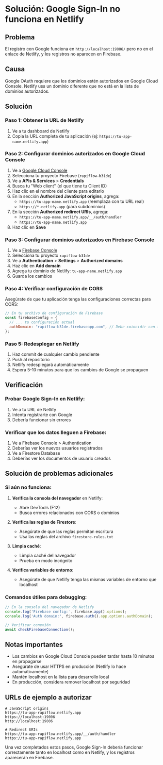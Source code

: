 # Solución: Google Sign-In no funciona en Netlify

## Problema
El registro con Google funciona en `http://localhost:19006/` pero no en el enlace de Netlify, y los registros no aparecen en Firebase.

## Causa
Google OAuth requiere que los dominios estén autorizados en Google Cloud Console. Netlify usa un dominio diferente que no está en la lista de dominios autorizados.

## Solución

### Paso 1: Obtener la URL de Netlify
1. Ve a tu dashboard de Netlify
2. Copia la URL completa de tu aplicación (ej: `https://tu-app-name.netlify.app`)

### Paso 2: Configurar dominios autorizados en Google Cloud Console

1. Ve a [Google Cloud Console](https://console.cloud.google.com/)
2. Selecciona tu proyecto Firebase (`rapiflow-b31de`)
3. Ve a **APIs & Services** > **Credentials**
4. Busca tu "Web client" (el que tiene tu Client ID)
5. Haz clic en el nombre del cliente para editarlo
6. En la sección **Authorized JavaScript origins**, agrega:
   - `https://tu-app-name.netlify.app` (reemplaza con tu URL real)
   - `https://*.netlify.app` (para subdominios)
7. En la sección **Authorized redirect URIs**, agrega:
   - `https://tu-app-name.netlify.app/__/auth/handler`
   - `https://tu-app-name.netlify.app`
8. Haz clic en **Save**

### Paso 3: Configurar dominios autorizados en Firebase Console

1. Ve a [Firebase Console](https://console.firebase.google.com/)
2. Selecciona tu proyecto `rapiflow-b31de`
3. Ve a **Authentication** > **Settings** > **Authorized domains**
4. Haz clic en **Add domain**
5. Agrega tu dominio de Netlify: `tu-app-name.netlify.app`
6. Guarda los cambios

### Paso 4: Verificar configuración de CORS

Asegúrate de que tu aplicación tenga las configuraciones correctas para CORS:

```javascript
// En tu archivo de configuración de Firebase
const firebaseConfig = {
  // ... tu configuración actual
  authDomain: "rapiflow-b31de.firebaseapp.com", // Debe coincidir con tu proyecto
};
```

### Paso 5: Redesplegar en Netlify

1. Haz commit de cualquier cambio pendiente
2. Push al repositorio
3. Netlify redesplegará automáticamente
4. Espera 5-10 minutos para que los cambios de Google se propaguen

## Verificación

### Probar Google Sign-In en Netlify:
1. Ve a tu URL de Netlify
2. Intenta registrarte con Google
3. Debería funcionar sin errores

### Verificar que los datos lleguen a Firebase:
1. Ve a Firebase Console > Authentication
2. Deberías ver los nuevos usuarios registrados
3. Ve a Firestore Database
4. Deberías ver los documentos de usuario creados

## Solución de problemas adicionales

### Si aún no funciona:

1. **Verifica la consola del navegador** en Netlify:
   - Abre DevTools (F12)
   - Busca errores relacionados con CORS o dominios

2. **Verifica las reglas de Firestore**:
   - Asegúrate de que las reglas permitan escritura
   - Usa las reglas del archivo `firestore-rules.txt`

3. **Limpia caché**:
   - Limpia caché del navegador
   - Prueba en modo incógnito

4. **Verifica variables de entorno**:
   - Asegúrate de que Netlify tenga las mismas variables de entorno que localhost

### Comandos útiles para debugging:

```javascript
// En la consola del navegador de Netlify
console.log('Firebase config:', firebase.app().options);
console.log('Auth domain:', firebase.auth().app.options.authDomain);

// Verificar conexión
await checkFirebaseConnection();
```

## Notas importantes

- Los cambios en Google Cloud Console pueden tardar hasta 10 minutos en propagarse
- Asegúrate de usar HTTPS en producción (Netlify lo hace automáticamente)
- Mantén localhost en la lista para desarrollo local
- En producción, considera remover localhost por seguridad

## URLs de ejemplo a autorizar

```
# JavaScript origins
https://tu-app-rapiflow.netlify.app
https://localhost:19006
http://localhost:19006

# Redirect URIs
https://tu-app-rapiflow.netlify.app/__/auth/handler
https://tu-app-rapiflow.netlify.app
```

Una vez completados estos pasos, Google Sign-In debería funcionar correctamente tanto en localhost como en Netlify, y los registros aparecerán en Firebase.